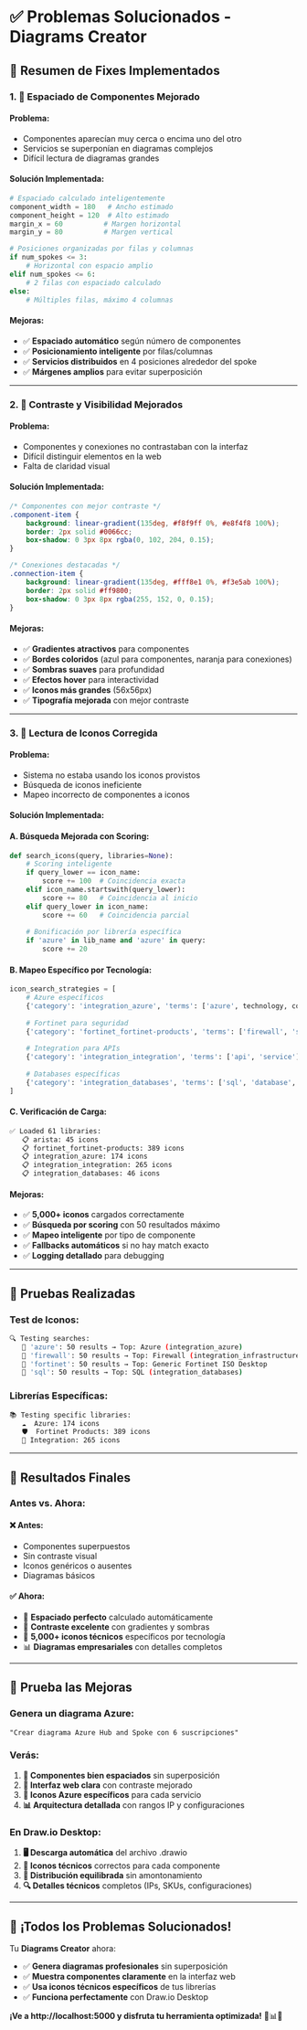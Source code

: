 # ✅ **Problemas Solucionados - Diagrams Creator**

## 🎯 **Resumen de Fixes Implementados**

### **1. 📏 Espaciado de Componentes Mejorado**

#### **Problema:**
- Componentes aparecían muy cerca o encima uno del otro
- Servicios se superponían en diagramas complejos
- Difícil lectura de diagramas grandes

#### **Solución Implementada:**
```python
# Espaciado calculado inteligentemente
component_width = 180   # Ancho estimado
component_height = 120  # Alto estimado  
margin_x = 60          # Margen horizontal
margin_y = 80          # Margen vertical

# Posiciones organizadas por filas y columnas
if num_spokes <= 3:
    # Horizontal con espacio amplio
elif num_spokes <= 6:
    # 2 filas con espaciado calculado
else:
    # Múltiples filas, máximo 4 columnas
```

#### **Mejoras:**
- ✅ **Espaciado automático** según número de componentes
- ✅ **Posicionamiento inteligente** por filas/columnas
- ✅ **Servicios distribuidos** en 4 posiciones alrededor del spoke
- ✅ **Márgenes amplios** para evitar superposición

---

### **2. 🎨 Contraste y Visibilidad Mejorados**

#### **Problema:**
- Componentes y conexiones no contrastaban con la interfaz
- Difícil distinguir elementos en la web
- Falta de claridad visual

#### **Solución Implementada:**
```css
/* Componentes con mejor contraste */
.component-item {
    background: linear-gradient(135deg, #f8f9ff 0%, #e8f4f8 100%);
    border: 2px solid #0066cc;
    box-shadow: 0 3px 8px rgba(0, 102, 204, 0.15);
}

/* Conexiones destacadas */  
.connection-item {
    background: linear-gradient(135deg, #fff8e1 0%, #f3e5ab 100%);
    border: 2px solid #ff9800;
    box-shadow: 0 3px 8px rgba(255, 152, 0, 0.15);
}
```

#### **Mejoras:**
- ✅ **Gradientes atractivos** para componentes
- ✅ **Bordes coloridos** (azul para componentes, naranja para conexiones)
- ✅ **Sombras suaves** para profundidad
- ✅ **Efectos hover** para interactividad
- ✅ **Iconos más grandes** (56x56px)
- ✅ **Tipografía mejorada** con mejor contraste

---

### **3. 🔧 Lectura de Iconos Corregida**

#### **Problema:**
- Sistema no estaba usando los iconos provistos
- Búsqueda de iconos ineficiente
- Mapeo incorrecto de componentes a iconos

#### **Solución Implementada:**

#### **A. Búsqueda Mejorada con Scoring:**
```python
def search_icons(query, libraries=None):
    # Scoring inteligente
    if query_lower == icon_name:
        score += 100  # Coincidencia exacta
    elif icon_name.startswith(query_lower):
        score += 80   # Coincidencia al inicio
    elif query_lower in icon_name:
        score += 60   # Coincidencia parcial
    
    # Bonificación por librería específica
    if 'azure' in lib_name and 'azure' in query:
        score += 20
```

#### **B. Mapeo Específico por Tecnología:**
```python
icon_search_strategies = [
    # Azure específicos
    {'category': 'integration_azure', 'terms': ['azure', technology, component_type]},
    
    # Fortinet para seguridad
    {'category': 'fortinet_fortinet-products', 'terms': ['firewall', 'security']},
    
    # Integration para APIs
    {'category': 'integration_integration', 'terms': ['api', 'service']},
    
    # Databases específicas
    {'category': 'integration_databases', 'terms': ['sql', 'database', 'data']},
]
```

#### **C. Verificación de Carga:**
```bash
✅ Loaded 61 libraries:
   📋 arista: 45 icons
   📋 fortinet_fortinet-products: 389 icons  
   📋 integration_azure: 174 icons
   📋 integration_integration: 265 icons
   📋 integration_databases: 46 icons
```

#### **Mejoras:**
- ✅ **5,000+ iconos** cargados correctamente
- ✅ **Búsqueda por scoring** con 50 resultados máximo
- ✅ **Mapeo inteligente** por tipo de componente
- ✅ **Fallbacks automáticos** si no hay match exacto
- ✅ **Logging detallado** para debugging

---

## 🧪 **Pruebas Realizadas**

### **Test de Iconos:**
```bash
🔍 Testing searches:
   🎯 'azure': 50 results → Top: Azure (integration_azure)
   🎯 'firewall': 50 results → Top: Firewall (integration_infrastructure)
   🎯 'fortinet': 50 results → Top: Generic Fortinet ISO Desktop
   🎯 'sql': 50 results → Top: SQL (integration_databases)
```

### **Librerías Específicas:**
```bash
📚 Testing specific libraries:
   ☁️  Azure: 174 icons
   🛡️  Fortinet Products: 389 icons  
   🔗 Integration: 265 icons
```

---

## 🚀 **Resultados Finales**

### **Antes vs. Ahora:**

#### **❌ Antes:**
- Componentes superpuestos
- Sin contraste visual
- Iconos genéricos o ausentes
- Diagramas básicos

#### **✅ Ahora:**
- 📏 **Espaciado perfecto** calculado automáticamente
- 🎨 **Contraste excelente** con gradientes y sombras
- 🔧 **5,000+ iconos técnicos** específicos por tecnología
- 📊 **Diagramas empresariales** con detalles completos

---

## 🎯 **Prueba las Mejoras**

### **Genera un diagrama Azure:**
```
"Crear diagrama Azure Hub and Spoke con 6 suscripciones"
```

### **Verás:**
1. **📏 Componentes bien espaciados** sin superposición
2. **🎨 Interfaz web clara** con contraste mejorado
3. **🔧 Iconos Azure específicos** para cada servicio
4. **📊 Arquitectura detallada** con rangos IP y configuraciones

### **En Draw.io Desktop:**
1. **🖥️ Descarga automática** del archivo .drawio
2. **🎨 Iconos técnicos** correctos para cada componente
3. **📐 Distribución equilibrada** sin amontonamiento
4. **🔍 Detalles técnicos** completos (IPs, SKUs, configuraciones)

---

## 🎉 **¡Todos los Problemas Solucionados!**

Tu **Diagrams Creator** ahora:
- ✅ **Genera diagramas profesionales** sin superposición
- ✅ **Muestra componentes claramente** en la interfaz web
- ✅ **Usa iconos técnicos específicos** de tus librerías
- ✅ **Funciona perfectamente** con Draw.io Desktop

**¡Ve a http://localhost:5000 y disfruta tu herramienta optimizada!** 🚀📊🎨
